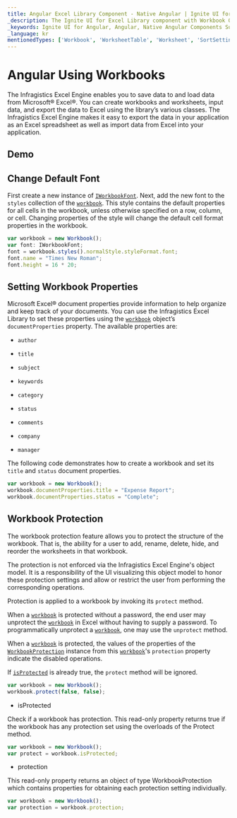 ```yaml
---
title: Angular Excel Library Component - Native Angular | Ignite UI for Angular
_description: The Ignite UI for Excel Library component with Workbook Operations.
_keywords: Ignite UI for Angular, Angular, Native Angular Components Suite, Native Angular Controls, Native Angular Components, Native Angular Components Library, Angular Excel Library, Angular Excel Library Example, Angular Excel Library Component, Angular Excel Engine, Workbook, Font, Document Properties
_language: kr
mentionedTypes: ['Workbook', 'WorksheetTable', 'Worksheet', 'SortSettings']
---
```


# Angular Using Workbooks

The Infragistics Excel Engine enables you to save data to and load data from Microsoft® Excel®. You can create workbooks and worksheets, input data, and export the data to Excel using the library’s various classes. The Infragistics Excel Engine makes it easy to export the data in your application as an Excel spreadsheet as well as import data from Excel into your application.

## Demo

<code-view style="height: 500px" alt="Angular excel library operations on workbooks"
           data-demos-base-url="{environment:dvDemosBaseUrl}"
                    iframe-src="{environment:dvDemosBaseUrl}/excel/excel-library/operations-on-workbooks"
                                                 github-src="excel/excel-library/operations-on-workbooks">
</code-view>


<div class="divider--half"></div>

## Change Default Font

First create a new instance of [`IWorkbookFont`]({environment:dvApiBaseUrl}/products/ignite-ui-angular/api/docs/typescript/latest/interfaces/igniteui_angular_excel.iworkbookfont.html). Next, add the new font to the `styles` collection of the [`workbook`]({environment:dvApiBaseUrl}/products/ignite-ui-angular/api/docs/typescript/latest/classes/igniteui_angular_excel.sheet.html#workbook). This style contains the default properties for all cells in the workbook, unless otherwise specified on a row, column, or cell. Changing properties of the style will change the default cell format properties in the workbook.

```ts
var workbook = new Workbook();
var font: IWorkbookFont;
font = workbook.styles().normalStyle.styleFormat.font;
font.name = "Times New Roman";
font.height = 16 * 20;
```

## Setting Workbook Properties

Microsoft Excel® document properties provide information to help organize and keep track of your documents. You can use the Infragistics Excel Library to set these properties using the [`workbook`]({environment:dvApiBaseUrl}/products/ignite-ui-angular/api/docs/typescript/latest/classes/igniteui_angular_excel.sheet.html#workbook) object’s `documentProperties` property. The available properties are:

*   `author`

*   `title`

*   `subject`

*   `keywords`

*   `category`

*   `status`

*   `comments`

*   `company`

*   `manager`

The following code demonstrates how to create a workbook and set its `title` and `status` document properties.

```ts
var workbook = new Workbook();
workbook.documentProperties.title = "Expense Report";
workbook.documentProperties.status = "Complete";
```

## Workbook Protection

The workbook protection feature allows you to protect the structure of the workbook. That is, the ability for a user to add, rename, delete, hide, and reorder the worksheets in that workbook.

The protection is not enforced via the Infragistics Excel Engine's object model. It is a responsibility of the UI visualizing this object model to honor these protection settings and allow or restrict the user from performing the corresponding operations.

Protection is applied to a workbook by invoking its `protect` method.

When a [`workbook`]({environment:dvApiBaseUrl}/products/ignite-ui-angular/api/docs/typescript/latest/classes/igniteui_angular_excel.sheet.html#workbook) is protected without a password, the end user may unprotect the [`workbook`]({environment:dvApiBaseUrl}/products/ignite-ui-angular/api/docs/typescript/latest/classes/igniteui_angular_excel.sheet.html#workbook) in Excel without having to supply a password. To programmatically unprotect a [`workbook`]({environment:dvApiBaseUrl}/products/ignite-ui-angular/api/docs/typescript/latest/classes/igniteui_angular_excel.sheet.html#workbook), one may use the `unprotect` method.

When a [`workbook`]({environment:dvApiBaseUrl}/products/ignite-ui-angular/api/docs/typescript/latest/classes/igniteui_angular_excel.sheet.html#workbook) is protected, the values of the properties of the [`WorkbookProtection`]({environment:dvApiBaseUrl}/products/ignite-ui-angular/api/docs/typescript/latest/classes/igniteui_angular_excel.workbookprotection.html) instance from this [`workbook`]({environment:dvApiBaseUrl}/products/ignite-ui-angular/api/docs/typescript/latest/classes/igniteui_angular_excel.sheet.html#workbook)'s `protection` property indicate the disabled operations.

If [`isProtected`]({environment:dvApiBaseUrl}/products/ignite-ui-angular/api/docs/typescript/latest/classes/igniteui_angular_excel.workbook.html#isprotected) is already true, the `protect` method will be ignored.

```ts
var workbook = new Workbook();
workbook.protect(false, false);
```

*   isProtected

Check if a workbook has protection. This read-only property returns true if the workbook has any protection set using the overloads of the Protect method.

```ts
var workbook = new Workbook();
var protect = workbook.isProtected;
```

*   protection

This read-only property returns an object of type WorkbookProtection which contains properties for obtaining each protection setting individually.

```ts
var workbook = new Workbook();
var protection = workbook.protection;
```
